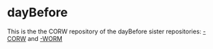 dayBefore
=========

This is the the CORW repository of the dayBefore sister repositories:
[-CORW](https://github.com/dmparrishphd/dayBefore-Py) and
[-WORM](https://github.com/dmparrishphd/dayBefore-Py-WORM)
